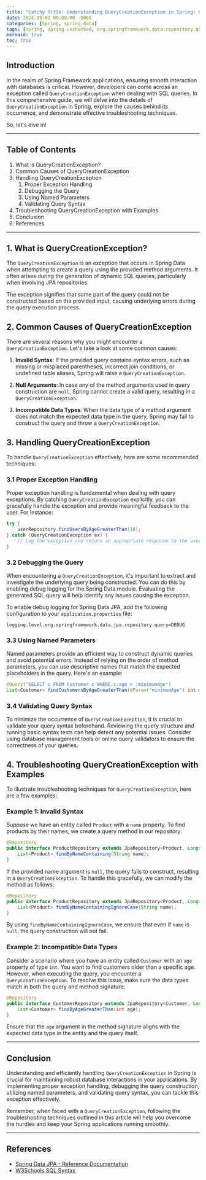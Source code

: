 ```yaml
---
title: "Catchy Title: Understanding QueryCreationException in Spring: Handling and Troubleshooting SQL Queries Efficiently"
date: 2024-08-02 09:00:00 -0000
categories: [Spring, spring-data]
tags: [spring, spring-unchecked, org.springframework.data.repository.query]
mermaid: true
toc: true
---
```



## Introduction

In the realm of Spring Framework applications, ensuring smooth interaction with databases is critical. However, developers can come across an exception called `QueryCreationException` when dealing with SQL queries. In this comprehensive guide, we will delve into the details of `QueryCreationException` in Spring, explore the causes behind its occurrence, and demonstrate effective troubleshooting techniques. 

So, let's dive in!

---

## Table of Contents
1. What is QueryCreationException?
2. Common Causes of QueryCreationException
3. Handling QueryCreationException
    1. Proper Exception Handling
    2. Debugging the Query
    3. Using Named Parameters
    4. Validating Query Syntax
4. Troubleshooting QueryCreationException with Examples
5. Conclusion
6. References

---

## 1. What is QueryCreationException?

The `QueryCreationException` is an exception that occurs in Spring Data when attempting to create a query using the provided method arguments. It often arises during the generation of dynamic SQL queries, particularly when involving JPA repositories.

The exception signifies that some part of the query could not be constructed based on the provided input, causing underlying errors during the query execution process.

## 2. Common Causes of QueryCreationException

There are several reasons why you might encounter a `QueryCreationException`. Let's take a look at some common causes:

1. **Invalid Syntax**: If the provided query contains syntax errors, such as missing or misplaced parentheses, incorrect join conditions, or undefined table aliases, Spring will raise a `QueryCreationException`.
   
2. **Null Arguments**: In case any of the method arguments used in query construction are `null`, Spring cannot create a valid query, resulting in a `QueryCreationException`.

3. **Incompatible Data Types**: When the data type of a method argument does not match the expected data type in the query, Spring may fail to construct the query and throw a `QueryCreationException`.

## 3. Handling QueryCreationException

To handle `QueryCreationException` effectively, here are some recommended techniques:

### 3.1 Proper Exception Handling

Proper exception handling is fundamental when dealing with query exceptions. By catching `QueryCreationException` explicitly, you can gracefully handle the exception and provide meaningful feedback to the user. For instance:

```java
try {
    userRepository.findUsersByAgeGreaterThan(18);
} catch (QueryCreationException ex) {
    // Log the exception and return an appropriate response to the user
}
```

### 3.2 Debugging the Query

When encountering a `QueryCreationException`, it's important to extract and investigate the underlying query being constructed. You can do this by enabling debug logging for the Spring Data module. Evaluating the generated SQL query will help identify any issues causing the exception.

To enable debug logging for Spring Data JPA, add the following configuration to your `application.properties` file:

```properties
logging.level.org.springframework.data.jpa.repository.query=DEBUG
```

### 3.3 Using Named Parameters

Named parameters provide an efficient way to construct dynamic queries and avoid potential errors. Instead of relying on the order of method parameters, you can use descriptive names that match the expected placeholders in the query. Here's an example:

```java
@Query("SELECT c FROM Customer c WHERE c.age > :minimumAge")
List<Customer> findCustomersByAgeGreaterThan(@Param("minimumAge") int minimumAge);
```

### 3.4 Validating Query Syntax

To minimize the occurrence of `QueryCreationException`, it is crucial to validate your query syntax beforehand. Reviewing the query structure and running basic syntax tests can help detect any potential issues. Consider using database management tools or online query validators to ensure the correctness of your queries.

## 4. Troubleshooting QueryCreationException with Examples

To illustrate troubleshooting techniques for `QueryCreationException`, here are a few examples:

### Example 1: Invalid Syntax

Suppose we have an entity called `Product` with a `name` property. To find products by their names, we create a query method in our repository:

```java
@Repository
public interface ProductRepository extends JpaRepository<Product, Long> {
    List<Product> findByNameContaining(String name);
}
```

If the provided name argument is `null`, the query fails to construct, resulting in a `QueryCreationException`. To handle this gracefully, we can modify the method as follows:

```java
@Repository
public interface ProductRepository extends JpaRepository<Product, Long> {
    List<Product> findByNameContainingIgnoreCase(String name);
}
```

By using `findByNameContainingIgnoreCase`, we ensure that even if `name` is `null`, the query construction will not fail.

### Example 2: Incompatible Data Types

Consider a scenario where you have an entity called `Customer` with an `age` property of type `int`. You want to find customers older than a specific age. However, when executing the query, you encounter a `QueryCreationException`. To resolve this issue, make sure the data types match in both the query and method signature:

```java
@Repository
public interface CustomerRepository extends JpaRepository<Customer, Long> {
    List<Customer> findByAgeGreaterThan(int age);
}
```

Ensure that the `age` argument in the method signature aligns with the expected data type in the entity and the query itself.

---

## Conclusion

Understanding and efficiently handling `QueryCreationException` in Spring is crucial for maintaining robust database interactions in your applications. By implementing proper exception handling, debugging the query construction, utilizing named parameters, and validating query syntax, you can tackle this exception effectively.

Remember, when faced with a `QueryCreationException`, following the troubleshooting techniques outlined in this article will help you overcome the hurdles and keep your Spring applications running smoothly.

---

## References
- [Spring Data JPA - Reference Documentation](https://docs.spring.io/spring-data/jpa/docs/current/reference/html/#jpa.query-methods.query-creation)
- [W3Schools SQL Syntax](https://www.w3schools.com/sql/sql_syntax.asp)